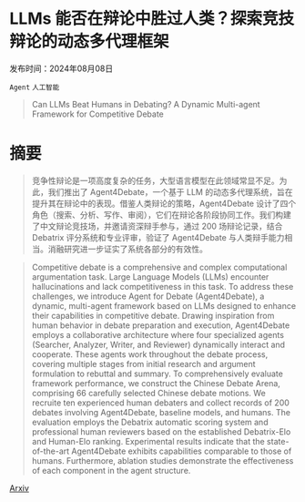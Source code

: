 # LLMs 能否在辩论中胜过人类？探索竞技辩论的动态多代理框架

发布时间：2024年08月08日

`Agent` `人工智能`

> Can LLMs Beat Humans in Debating? A Dynamic Multi-agent Framework for Competitive Debate

# 摘要

> 竞争性辩论是一项高度复杂的任务，大型语言模型在此领域常显不足。为此，我们推出了 Agent4Debate，一个基于 LLM 的动态多代理系统，旨在提升其在辩论中的表现。借鉴人类辩论的策略，Agent4Debate 设计了四个角色（搜索、分析、写作、审阅），它们在辩论各阶段协同工作。我们构建了中文辩论竞技场，并邀请资深辩手参与，通过 200 场辩论记录，结合 Debatrix 评分系统和专业评审，验证了 Agent4Debate 与人类辩手能力相当。消融研究进一步证实了系统各部分的有效性。

> Competitive debate is a comprehensive and complex computational argumentation task. Large Language Models (LLMs) encounter hallucinations and lack competitiveness in this task. To address these challenges, we introduce Agent for Debate (Agent4Debate), a dynamic, multi-agent framework based on LLMs designed to enhance their capabilities in competitive debate. Drawing inspiration from human behavior in debate preparation and execution, Agent4Debate employs a collaborative architecture where four specialized agents (Searcher, Analyzer, Writer, and Reviewer) dynamically interact and cooperate. These agents work throughout the debate process, covering multiple stages from initial research and argument formulation to rebuttal and summary. To comprehensively evaluate framework performance, we construct the Chinese Debate Arena, comprising 66 carefully selected Chinese debate motions. We recruite ten experienced human debaters and collect records of 200 debates involving Agent4Debate, baseline models, and humans. The evaluation employs the Debatrix automatic scoring system and professional human reviewers based on the established Debatrix-Elo and Human-Elo ranking. Experimental results indicate that the state-of-the-art Agent4Debate exhibits capabilities comparable to those of humans. Furthermore, ablation studies demonstrate the effectiveness of each component in the agent structure.

[Arxiv](https://arxiv.org/abs/2408.04472)